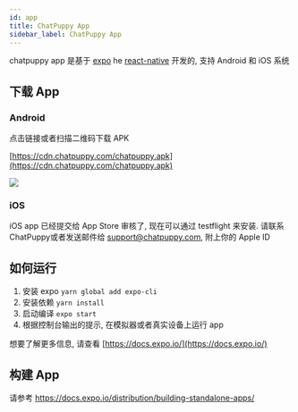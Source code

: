 ```yaml
---
id: app
title: ChatPuppy App
sidebar_label: ChatPuppy App
---
```


chatpuppy app 是基于 [expo](https://expo.io/) he  [react-native](https://reactnative.dev/) 开发的, 支持 Android 和 iOS 系统

## 下载 App

### Android

点击链接或者扫描二维码下载 APK

[https://cdn.chatpuppy.com/chatpuppy.apk](https://cdn.chatpuppy.com/chatpuppy.apk)

![](/img/android-download-qrcode.png)

### iOS

iOS app 已经提交给 App Store 审核了, 现在可以通过 testflight 来安装. 请联系ChatPuppy或者发送邮件给 <support@chatpuppy.com>, 附上你的 Apple ID

## 如何运行

1. 安装 expo `yarn global add expo-cli`
2. 安装依赖 `yarn install`
3. 启动编译 `expo start`
4. 根据控制台输出的提示, 在模拟器或者真实设备上运行 app

想要了解更多信息, 请查看 [https://docs.expo.io/](https://docs.expo.io/)

## 构建 App

请参考 <https://docs.expo.io/distribution/building-standalone-apps/>